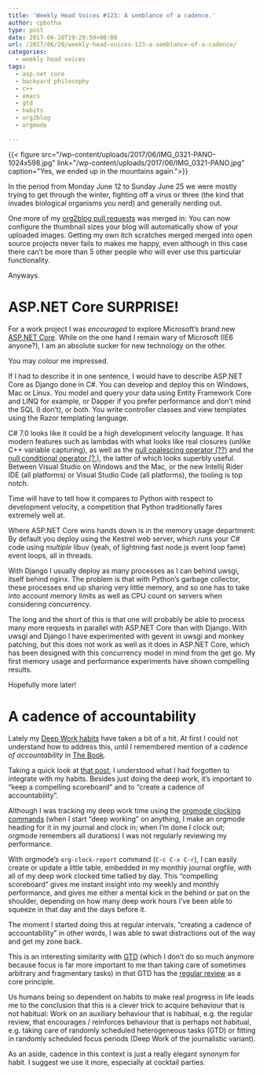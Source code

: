 ```yaml
---
title: 'Weekly Head Voices #123: A semblance of a cadence.'
author: cpbotha
type: post
date: 2017-06-28T19:29:59+00:00
url: /2017/06/28/weekly-head-voices-123-a-semblance-of-a-cadence/
categories:
  - weekly head voices
tags:
  - asp.net core
  - backyard philosophy
  - c++
  - emacs
  - gtd
  - habits
  - org2blog
  - orgmode

---
```

{{< figure src="/wp-content/uploads/2017/06/IMG_0321-PANO-1024x598.jpg" link="/wp-content/uploads/2017/06/IMG_0321-PANO.jpg" caption="Yes, we ended up in the mountains again.">}} 

In the period from Monday June 12 to Sunday June 25 we were mostly trying to get through the winter, fighting off a virus or three (the kind that invades biological organisms you nerd) and generally nerding out.

One more of my [org2blog pull requests][1] was merged in: You can now configure the thumbnail sizes your blog will automatically show of your uploaded images. Getting my own itch scratches merged merged into open source projects never fails to makes me happy, even although in this case there can’t be more than 5 other people who will ever use this particular functionality.

Anyways.

# ASP.NET Core SURPRISE!

For a work project I was _encouraged_ to explore Microsoft’s brand new [ASP.NET Core][2]. While on the one hand I remain wary of Microsoft (IE6 anyone?), I am an absolute sucker for new technology on the other.

You may colour me impressed.

If I had to describe it in one sentence, I would have to describe ASP.NET Core as Django done in C#. You can develop and deploy this on Windows, Mac or Linux. You model and query your data using Entity Framework Core and LINQ for example, or Dapper if you prefer performance and don’t mind the SQL (I don’t), or both. You write controller classes and view templates using the Razor templating language.

C# 7.0 looks like it could be a high development velocity language. It has modern features such as lambdas with what looks like real closures (unlike C++ variable capturing), as well as the [null coalescing operator (??)][3] and the [null conditional operator (?.)][4], the latter of which looks superbly useful. Between Visual Studio on Windows and the Mac, or the new Intellij Rider IDE (all platforms) or Visual Studio Code (all platforms), the tooling is top notch.

Time will have to tell how it compares to Python with respect to development velocity, a competition that Python traditionally fares extremely well at.

Where ASP.NET Core wins hands down is in the memory usage department: By default you deploy using the Kestrel web server, which runs your C# code using _multiple_ libuv (yeah, of lightning fast node.js event loop fame) event loops, all in threads.

With Django I usually deploy as many processes as I can behind uwsgi, itself behind nginx. The problem is that with Python’s garbage collector, these processes end up sharing very little memory, and so one has to take into account memory limits as well as CPU count on servers when considering concurrency.

The long and the short of this is that one will probably be able to process many more requests in parallel with ASP.NET Core than with Django. With uwsgi and Django I have experimented with gevent in uwsgi and monkey patching, but this does not work as well as it does in ASP.NET Core, which has been designed with this concurrency model in mind from the get go. My first memory usage and performance experiments have shown compelling results.

Hopefully more later!

# A cadence of accountability

Lately my [Deep Work habits][5] have taken a bit of a hit. At first I could not understand how to address this, until I remembered mention of a _cadence of accountability_ in [The Book][6]_._

Taking a quick look at [that post][5], I understood what I had forgotten to integrate with my habits. Besides just doing the deep work, it’s important to “keep a compelling scoreboard” and to “create a cadence of accountability”.

Although I was tracking my deep work time using the [orgmode clocking commands][7] (when I start “deep working” on anything, I make an orgmode heading for it in my journal and clock in; when I’m done I clock out; orgmode remembers all durations) I was not regularly reviewing my performance.

With orgmode’s `org-clock-report` command (`C-c C-x C-r`), I can easily create or update a little table, embedded in my monthly journal orgfile, with all of my deep work clocked time tallied by day. This “compelling scoreboard” gives me instant insight into my weekly and monthly performance, and gives me either a mental kick in the behind or pat on the shoulder, depending on how many deep work hours I’ve been able to squeeze in that day and the days before it.

The moment I started doing this at regular intervals, “creating a cadence of accountability” in other words, I was able to swat distractions out of the way and get my zone back.

This is an interesting similarity with [GTD][8] (which I don’t do so much anymore because focus is far more important to me than taking care of sometimes arbitrary and fragmentary tasks) in that GTD has the [regular review][9] as a core principle.

Us humans being so dependent on habits to make real progress in life leads me to the conclusion that this is a clever trick to acquire behaviour that is not habitual: Work on an auxiliary behaviour that is habitual, e.g. the regular review, that encourages / reinforces behaviour that is perhaps not habitual, e.g. taking care of randomly scheduled heterogeneous tasks (GTD) or fitting in randomly scheduled focus periods (Deep Work of the journalistic variant).

As an aside, cadence in this context is just a really elegant synonym for habit. I suggest we use it more, especially at cocktail parties.

 

 [1]: https://github.com/org2blog/org2blog/pull/226
 [2]: https://docs.microsoft.com/en-us/aspnet/core/
 [3]: https://docs.microsoft.com/en-us/dotnet/csharp/language-reference/operators/null-conditional-operator
 [4]: http://geekswithblogs.net/BlackRabbitCoder/archive/2015/06/05/c.net-little-wonders-null-conditional-operator-in-c-6.aspx
 [5]: /2017/01/09/deep-work-a-welcome-kick-in-the-butt/
 [6]: http://calnewport.com/books/deep-work/
 [7]: http://orgmode.org/manual/Clocking-commands.html
 [8]: /tag/gtd/
 [9]: https://zenhabits.net/weekly-review-key-to-gtd-and-achieving/
